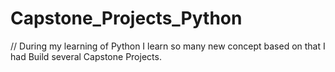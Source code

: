 # Capstone_Projects_Python
 // During my learning of Python I learn so many new concept based on that I had Build several Capstone Projects.
